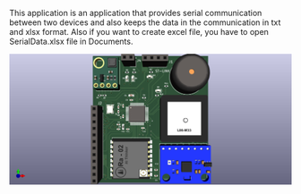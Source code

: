 This application is an application that provides serial communication between two devices and also keeps the data in the communication in txt and xlsx format.
Also if you want to create excel file, you have to open SerialData.xlsx file in Documents.

![Serial Communication App](https://github.com/koksoybedirhan/RocketAvionic-FreeRTOS/blob/master/Images/MainAvionic-Kicad.png)

